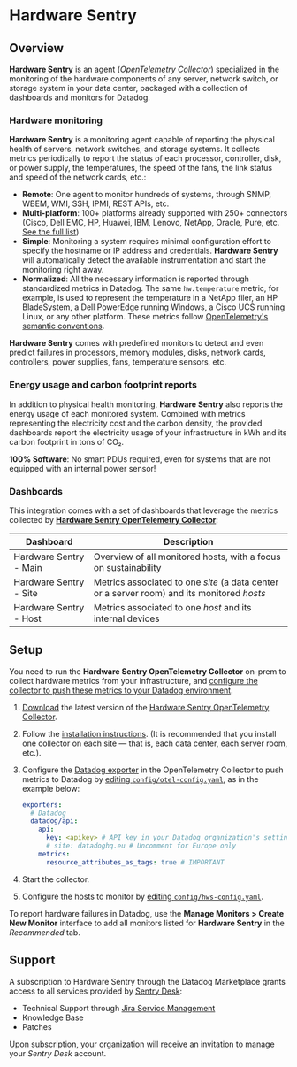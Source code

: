 # Hardware Sentry

## Overview

**[Hardware Sentry](https://www.sentrysoftware.com/products/hardware-sentry-opentelemetry-collector.html)** is an agent (*OpenTelemetry Collector*) specialized in the monitoring of the hardware components of any server, network switch, or storage system in your data center, packaged with a collection of dashboards and monitors for Datadog.

### Hardware monitoring

**Hardware Sentry** is a monitoring agent capable of reporting the physical health of servers, network switches, and storage systems. It collects metrics periodically to report the status of each processor, controller, disk, or power supply, the temperatures, the speed of the fans, the link status and speed of the network cards, etc.:

* **Remote**: One agent to monitor hundreds of systems, through SNMP, WBEM, WMI, SSH, IPMI, REST APIs, etc.
* **Multi-platform**: 100+ platforms already supported with 250+ connectors (Cisco, Dell EMC, HP, Huawei, IBM, Lenovo, NetApp, Oracle, Pure, etc. [See the full list](https://sentrysoftware.com/docs/hws-otel-collector/latest/platform-requirements.html))
* **Simple**: Monitoring a system requires minimal configuration effort to specify the hostname or IP address and credentials. **Hardware Sentry** will automatically detect the available instrumentation and start the monitoring right away.
* **Normalized**: All the necessary information is reported through standardized metrics in Datadog. The same `hw.temperature` metric, for example, is used to represent the temperature in a NetApp filer, an HP BladeSystem, a Dell PowerEdge running Windows, a Cisco UCS running Linux, or any other platform. These metrics follow [OpenTelemetry's semantic conventions](https://github.com/open-telemetry/opentelemetry-specification/tree/main/specification/metrics/semantic_conventions).

**Hardware Sentry** comes with predefined monitors to detect and even predict failures in processors, memory modules, disks, network cards, controllers, power supplies, fans, temperature sensors, etc.

### Energy usage and carbon footprint reports

In addition to physical health monitoring, **Hardware Sentry** also reports the energy usage of each monitored system. Combined with metrics representing the electricity cost and the carbon density, the provided dashboards report the electricity usage of your infrastructure in kWh and its carbon footprint in tons of CO₂.

**100% Software**: No smart PDUs required, even for systems that are not equipped with an internal power sensor!

### Dashboards

This integration comes with a set of dashboards that leverage the metrics collected by **[Hardware Sentry OpenTelemetry Collector](https://www.sentrysoftware.com/products/hardware-sentry-opentelemetry-collector.html)**:

| Dashboard | Description |
|---|---|
| Hardware Sentry - Main | Overview of all monitored hosts, with a focus on sustainability |
| Hardware Sentry - Site | Metrics associated to one *site* (a data center or a server room) and its monitored *hosts* |
| Hardware Sentry - Host | Metrics associated to one *host* and its internal devices |

## Setup

You need to run the **Hardware Sentry OpenTelemetry Collector** on-prem to collect hardware metrics from your infrastructure, and [configure the collector to push these metrics to your Datadog environment](https://www.sentrysoftware.com/docs/hws-otel-collector/latest/integration/datadog.html).

1. [Download](https://www.sentrysoftware.com/downloads/products-for-opentelemetry.html) the latest version of the [Hardware Sentry OpenTelemetry Collector](https://www.sentrysoftware.com/products/hardware-sentry-opentelemetry-collector.html).
2. Follow the [installation instructions](https://www.sentrysoftware.com/docs/hws-otel-collector/latest/install.html). (It is recommended that you install one collector on each site &mdash; that is, each data center, each server room, etc.).
3. Configure the [Datadog exporter](https://github.com/open-telemetry/opentelemetry-collector-contrib/tree/main/exporter/datadogexporter) in the OpenTelemetry Collector to push metrics to Datadog by [editing `config/otel-config.yaml`](https://www.sentrysoftware.com/docs/hws-otel-collector/latest/integration/datadog.html), as in the example below:

    ```yaml
    exporters:
      # Datadog
      datadog/api:
        api:
          key: <apikey> # API key in your Datadog organization's settings
          # site: datadoghq.eu # Uncomment for Europe only
        metrics:
          resource_attributes_as_tags: true # IMPORTANT
    ```

4. Start the collector.
5. Configure the hosts to monitor by [editing `config/hws-config.yaml`](https://www.sentrysoftware.com/docs/hws-otel-collector/latest/configuration/configure-agent.html).

To report hardware failures in Datadog, use the **Manage Monitors > Create New Monitor** interface to add all monitors listed for **Hardware Sentry** in the *Recommended* tab.

## Support

A subscription to Hardware Sentry through the Datadog Marketplace grants access to all services provided by [Sentry Desk](https://www.sentrysoftware.com/desk):

* Technical Support through [Jira Service Management](https://sentrydesk.atlassian.net/servicedesk/customer/portals)
* Knowledge Base
* Patches

Upon subscription, your organization will receive an invitation to manage your *Sentry Desk* account.
